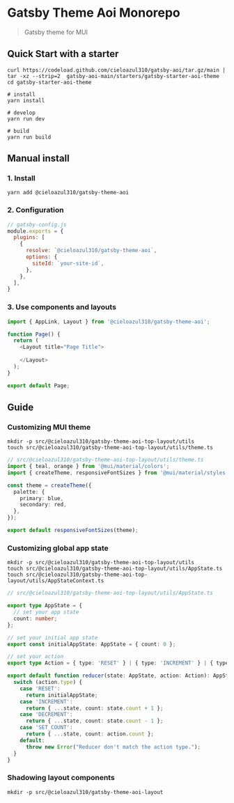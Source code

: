 # Gatsby Theme Aoi Monorepo

> Gatsby theme for MUI

## Quick Start with a starter

```shell
curl https://codeload.github.com/cieloazul310/gatsby-aoi/tar.gz/main | tar -xz --strip=2  gatsby-aoi-main/starters/gatsby-starter-aoi-theme
cd gatsby-starter-aoi-theme
```

```shell
# install
yarn install

# develop
yarn run dev

# build
yarn run build
```

## Manual install

### 1. Install

```shell
yarn add @cieloazul310/gatsby-theme-aoi
```

### 2. Configuration

```javascript
// gatsby-config.js
module.exports = {
  plugins: [
    {
      resolve: `@cieloazul310/gatsby-theme-aoi`,
      options: {
        siteId: `your-site-id`,
      },
    },
  ],
}
```

### 3. Use components and layouts

```typescript
import { AppLink, Layout } from '@cieloazul310/gatsby-theme-aoi';

function Page() {
  return (
    <Layout title="Page Title">
      
    </Layout>
  );
}

export default Page;
```

## Guide

### Customizing MUI theme

```shell
mkdir -p src/@cieloazul310/gatsby-theme-aoi-top-layout/utils
touch src/@cieloazul310/gatsby-theme-aoi-top-layout/utils/theme.ts
```

```typescript
// src/@cieloazul310/gatsby-theme-aoi-top-layout/utils/theme.ts
import { teal, orange } from '@mui/material/colors';
import { createTheme, responsiveFontSizes } from '@mui/material/styles';

const theme = createTheme({
  palette: {
    primary: blue,
    secondary: red,
  },
});

export default responsiveFontSizes(theme);
```

### Customizing global app state

```shell
mkdir -p src/@cieloazul310/gatsby-theme-aoi-top-layout/utils
touch src/@cieloazul310/gatsby-theme-aoi-top-layout/utils/AppState.ts
touch src/@cieloazul310/gatsby-theme-aoi-top-layout/utils/AppStateContext.ts
```

```typescript
// src/@cieloazul310/gatsby-theme-aoi-top-layout/utils/AppState.ts

export type AppState = {
  // set your app state
  count: number;
};

// set your initial app state
export const initialAppState: AppState = { count: 0 };

// set your action
export type Action = { type: 'RESET' } | { type: 'INCREMENT' } | { type: 'DECREMENT' } | { type: 'SET_COUNT'; count: number };

export default function reducer(state: AppState, action: Action): AppState {
  switch (action.type) {
    case 'RESET':
      return initialAppState;
    case 'INCREMENT':
      return { ...state, count: state.count + 1 };
    case 'DECREMENT':
      return { ...state, count: state.count - 1 };
    case 'SET_COUNT':
      return { ...state, count: action.count };
    default:
      throw new Error("Reducer don't match the action type.");
  }
}
```

### Shadowing layout components

```shell
mkdir -p src/@cieloazul310/gatsby-theme-aoi-layout
```
